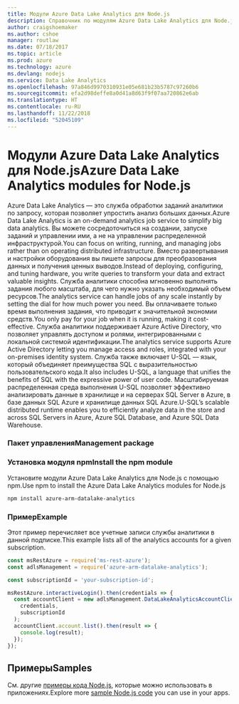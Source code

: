 ```yaml
---
title: Модули Azure Data Lake Analytics для Node.js
description: Справочник по модулям Azure Data Lake Analytics для Node.js
author: craigshoemaker
ms.author: cshoe
manager: routlaw
ms.date: 07/18/2017
ms.topic: article
ms.prod: azure
ms.technology: azure
ms.devlang: nodejs
ms.service: Data Lake Analytics
ms.openlocfilehash: 97a846d9970310931e05e681b23b5787c97260b6
ms.sourcegitcommit: efa2d98deffe8a0d41a8d63f9f07aa720862e6ab
ms.translationtype: HT
ms.contentlocale: ru-RU
ms.lasthandoff: 11/22/2018
ms.locfileid: "52045109"
---
```

# <a name="azure-data-lake-analytics-modules-for-nodejs"></a><span data-ttu-id="84432-103">Модули Azure Data Lake Analytics для Node.js</span><span class="sxs-lookup"><span data-stu-id="84432-103">Azure Data Lake Analytics modules for Node.js</span></span>

<span data-ttu-id="84432-104">Azure Data Lake Analytics — это служба обработки заданий аналитики по запросу, которая позволяет упростить анализ больших данных.</span><span class="sxs-lookup"><span data-stu-id="84432-104">Azure Data Lake Analytics is an on-demand analytics job service to simplify big data analytics.</span></span> <span data-ttu-id="84432-105">Вы можете сосредоточиться на создании, запуске заданий и управлении ими, а не на управлении распределенной инфраструктурой.</span><span class="sxs-lookup"><span data-stu-id="84432-105">You can focus on writing, running, and managing jobs rather than on operating distributed infrastructure.</span></span> <span data-ttu-id="84432-106">Вместо развертывания и настройки оборудования вы пишете запросы для преобразования данных и получения ценных выводов.</span><span class="sxs-lookup"><span data-stu-id="84432-106">Instead of deploying, configuring, and tuning hardware, you write queries to transform your data and extract valuable insights.</span></span> <span data-ttu-id="84432-107">Служба аналитики способна мгновенно выполнять задания любого масштаба, для чего нужно указать необходимый объем ресурсов.</span><span class="sxs-lookup"><span data-stu-id="84432-107">The analytics service can handle jobs of any scale instantly by setting the dial for how much power you need.</span></span> <span data-ttu-id="84432-108">Вы оплачиваете только время выполнения задания, что приводит к значительной экономии средств.</span><span class="sxs-lookup"><span data-stu-id="84432-108">You only pay for your job when it is running, making it cost-effective.</span></span> <span data-ttu-id="84432-109">Служба аналитики поддерживает Azure Active Directory, что позволяет управлять доступом и ролями, интегрированными с локальной системой идентификации.</span><span class="sxs-lookup"><span data-stu-id="84432-109">The analytics service supports Azure Active Directory letting you manage access and roles, integrated with your on-premises identity system.</span></span> <span data-ttu-id="84432-110">Служба также включает U-SQL — язык, который объединяет преимущества SQL с выразительностью пользовательского кода.</span><span class="sxs-lookup"><span data-stu-id="84432-110">It also includes U-SQL, a language that unifies the benefits of SQL with the expressive power of user code.</span></span> <span data-ttu-id="84432-111">Масштабируемая распределенная среда выполнения U-SQL позволяет эффективно анализировать данные в хранилище и на серверах SQL Server в Azure, в базе данных SQL Azure и хранилище данных SQL Azure.</span><span class="sxs-lookup"><span data-stu-id="84432-111">U-SQL’s scalable distributed runtime enables you to efficiently analyze data in the store and across SQL Servers in Azure, Azure SQL Database, and Azure SQL Data Warehouse.</span></span>

### <a name="management-package"></a><span data-ttu-id="84432-112">Пакет управления</span><span class="sxs-lookup"><span data-stu-id="84432-112">Management package</span></span>

### <a name="install-the-npm-module"></a><span data-ttu-id="84432-113">Установка модуля npm</span><span class="sxs-lookup"><span data-stu-id="84432-113">Install the npm module</span></span>

<span data-ttu-id="84432-114">Установите модули Azure Data Lake Analytics для Node.js с помощью npm.</span><span class="sxs-lookup"><span data-stu-id="84432-114">Use npm to install the Azure Data Lake Analytics modules for Node.js</span></span>

```bash
npm install azure-arm-datalake-analytics
```

### <a name="example"></a><span data-ttu-id="84432-115">Пример</span><span class="sxs-lookup"><span data-stu-id="84432-115">Example</span></span>

<span data-ttu-id="84432-116">Этот пример перечисляет все учетные записи службы аналитики в данной подписке.</span><span class="sxs-lookup"><span data-stu-id="84432-116">This example lists all of the analytics accounts for a given subscription.</span></span>

```javascript
const msRestAzure = require('ms-rest-azure');
const adlsManagement = require('azure-arm-datalake-analytics');

const subscriptionId = 'your-subscription-id';

msRestAzure.interactiveLogin().then(credentials => {
  const accountClient = new adlsManagement.DataLakeAnalyticsAccountClient(
    credentials,
    subscriptionId
  );
  accountClient.account.list().then(result => {
    console.log(result);
  });
});
```

## <a name="samples"></a><span data-ttu-id="84432-117">Примеры</span><span class="sxs-lookup"><span data-stu-id="84432-117">Samples</span></span>

<span data-ttu-id="84432-118">См. другие [примеры кода Node.js](https://azure.microsoft.com/resources/samples/?platform=nodejs), которые можно использовать в приложениях.</span><span class="sxs-lookup"><span data-stu-id="84432-118">Explore more [sample Node.js code](https://azure.microsoft.com/resources/samples/?platform=nodejs) you can use in your apps.</span></span>

